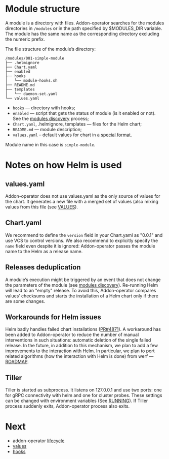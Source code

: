 # Module structure

A module is a directory with files. Addon-operator searches for the modules directories in `/modules` or in the path specified by $MODULES_DIR variable. The module has the same name as the corresponding directory excluding the numeric prefix.

The file structure of the module’s directory:

```
/modules/001-simple-module
├── .helmignore
├── Chart.yaml
├── enabled
├── hooks
│   └── module-hooks.sh
├── README.md
├── templates
│   └── daemon-set.yaml
└── values.yaml
```

- `hooks` — directory with hooks;
- `enabled` — script that gets the status of module (is it enabled or not). See the [modules discovery](LIFECYCLE.md#modules-discovery) process;
- `Chart.yaml`, .helmignore, templates — files for the Helm chart;
- `README.md` — module description;
- `values.yaml` – default values for chart in a [special format](VALUES.md).

Module name in this case is `simple-module`. 

# Notes on how Helm is used

## values.yaml

Addon-operator does not use values.yaml as the only source of values for the chart. It generates a new file with a merged set of values (also mixing values from this file (see [VALUES](VALUES.md#merged-values)).

## Chart.yaml

We recommend to define the `version` field in your Chart.yaml as "0.0.1" and use VCS to control versions. We also recommend to explicitly specify the `name` field even despite it is ignored: Addon-operator passes the module name to the Helm as a release name.

## Releases deduplication

A module’s execution might be triggered by an event that does not change the parameters of the module (see [modules discovery](LIFECYCLE.md#modules-discovery)). Re-running Helm will lead to an "empty" release. To avoid this, Addon-operator compares values’ checksums and starts the installation of a Helm chart only if there are some changes.

## Workarounds for Helm issues

Helm badly handles failed chart installations ([PR#4871](https://github.com/helm/helm/pull/4871)). A workaround has been added to Addon-operator to reduce the number of manual interventions in such situations: automatic deletion of the single failed release. In the future, in addition to this mechanism, we plan to add a few improvements to the interaction with Helm. In particular, we plan to port related algorithms (how the interaction with Helm is done) from werf — [ROADMAP](https://github.com/flant/addon-operator/issues/17).

## Tiller

Tiller is started as subprocess. It listens on 127.0.0.1 and use two ports: one for gRPC connectivity with helm and one for cluster probes. These settings can be changed with environment variables (See [RUNNING](RUNNING.md)). If Tiller process suddenly exits, Addon-operator process also exits.

# Next

- addon-operator [lifecycle](LIFECYCLE.md)
- [values](VALUES.md)
- [hooks](HOOKS.md)

